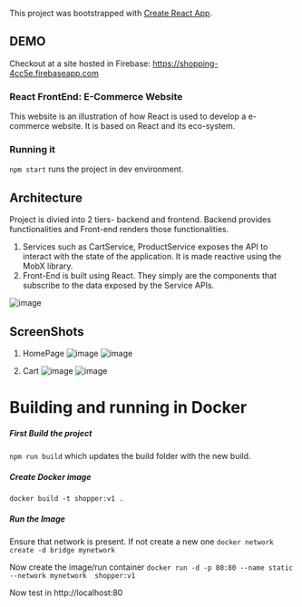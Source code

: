 This project was bootstrapped with [Create React App](https://github.com/facebook/create-react-app).

## DEMO
Checkout at a site hosted in Firebase:
https://shopping-4cc5e.firebaseapp.com 


### React FrontEnd: E-Commerce Website 
This website is an illustration of how React is used to develop a e-commerce website. It is based on React and its eco-system. 

### Running it
`npm start` runs the project in dev environment. 


## Architecture 
Project is divied into 2 tiers- backend and frontend. Backend provides functionalities and Front-end renders those functionalities. 

1. Services such as CartService, ProductService exposes the API to interact with the state of the application. It is made reactive using the MobX library. 
2. Front-End is built using React. They simply are the components that subscribe to the data exposed by the Service APIs. 

![image](https://user-images.githubusercontent.com/8319308/55294939-c208b200-53d5-11e9-9295-12bbc2e83c15.png)



## ScreenShots
1. HomePage 
![image](https://user-images.githubusercontent.com/8319308/55294693-178f8f80-53d3-11e9-92ba-fdb18a0a7672.png)
![image](https://user-images.githubusercontent.com/8319308/55294779-0dba5c00-53d4-11e9-85cb-209fe7cdc6ec.png)

2. Cart 
![image](https://user-images.githubusercontent.com/8319308/55294766-e5326200-53d3-11e9-82af-fffd20c2b785.png)
![image](https://user-images.githubusercontent.com/8319308/55294804-4fe39d80-53d4-11e9-8975-cf5ca44946f7.png)



# Building and running in Docker 
##### First Build the project 
`npm run build` 
which updates the build folder with the new build. 

##### Create Docker image 
`docker build -t shopper:v1 .`

##### Run the Image 
Ensure that network is present. If not create a new one 
`docker network create -d bridge mynetwork` 


Now create the image/run container 
`docker run -d -p 80:80 --name static --network mynetwork  shopper:v1 `

Now test in http://localhost:80 